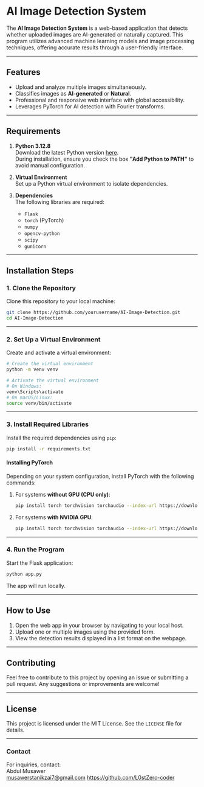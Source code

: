 # **AI Image Detection System**

The **AI Image Detection System** is a web-based application that detects whether uploaded images are AI-generated or naturally captured. This program utilizes advanced machine learning models and image processing techniques, offering accurate results through a user-friendly interface.

---

## **Features**
- Upload and analyze multiple images simultaneously.
- Classifies images as **AI-generated** or **Natural**.
- Professional and responsive web interface with global accessibility.
- Leverages PyTorch for AI detection with Fourier transforms.

---

## **Requirements**
1. **Python 3.12.8**  
   Download the latest Python version [here](https://www.python.org/downloads/).  
   During installation, ensure you check the box **"Add Python to PATH"** to avoid manual configuration.

2. **Virtual Environment**  
   Set up a Python virtual environment to isolate dependencies.

3. **Dependencies**  
   The following libraries are required:
   - `Flask`
   - `torch` (PyTorch)
   - `numpy`
   - `opencv-python`
   - `scipy`
   - `gunicorn`

---

## **Installation Steps**

### 1. **Clone the Repository**
Clone this repository to your local machine:
```bash
git clone https://github.com/yourusername/AI-Image-Detection.git
cd AI-Image-Detection
```

---

### 2. **Set Up a Virtual Environment**
Create and activate a virtual environment:
```bash
# Create the virtual environment
python -m venv venv

# Activate the virtual environment
# On Windows:
venv\Scripts\activate
# On macOS/Linux:
source venv/bin/activate
```

---

### 3. **Install Required Libraries**
Install the required dependencies using `pip`:
```bash
pip install -r requirements.txt
```

#### **Installing PyTorch**
Depending on your system configuration, install PyTorch with the following commands:

1. For systems **without GPU (CPU only)**:
   ```bash
   pip install torch torchvision torchaudio --index-url https://download.pytorch.org/whl/cpu
   ```

2. For systems **with NVIDIA GPU**:
   ```bash
   pip install torch torchvision torchaudio --index-url https://download.pytorch.org/whl/cu118
   ```

---

### 4. **Run the Program**
Start the Flask application:
```bash
python app.py
```

The app will run locally.

---

## **How to Use**
1. Open the web app in your browser by navigating to your local host.
2. Upload one or multiple images using the provided form.
3. View the detection results displayed in a list format on the webpage.

---

## **Contributing**
Feel free to contribute to this project by opening an issue or submitting a pull request. Any suggestions or improvements are welcome!

---

## **License**
This project is licensed under the MIT License. See the `LICENSE` file for details.

---

### **Contact**
For inquiries, contact:  
Abdul Musawer  
musawerstanikzai7@gmail.com
https://github.com/L0stZero-coder
